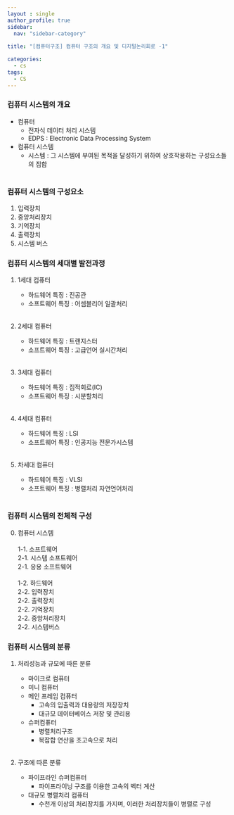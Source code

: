 ```yaml
---
layout : single
author_profile: true
sidebar: 
  nav: "sidebar-category"
  
title: "[컴퓨터구조] 컴퓨터 구조의 개요 및 디지털논리회로 -1"

categories:
  - cs
tags:
  - CS
---
```


### 컴퓨터 시스템의 개요

- 컴퓨터<br>
	- 전자식 데이터 처리 시스템<br>
	- EDPS : Electronic Data Processing System<br>
- 컴퓨터 시스템<br>
	- 시스템 : 그 시스템에 부여된 목적을 달성하기 위하여 상호작용하는 구성요소들의 집합<br><br>

### 컴퓨터 시스템의 구성요소

1. 입력장치<br>
2. 중앙처리장치<br>
3. 기억장치<br>
4. 출력장치<br>
5. 시스템 버스<br>

### 컴퓨터 시스템의 세대별 발전과정

1. 1세대 컴퓨터<br>
	- 하드웨어 특징 : 진공관<br>
	- 소프트웨어 특징 : 어셈블리어 일괄처리 <br><br>

2. 2세대 컴퓨터<br>
	- 하드웨어 특징 : 트랜지스터<br>
	- 소프트웨어 특징 : 고급언어 실시간처리<br><br>

3. 3세대 컴퓨터<br>
	- 하드웨어 특징 : 집적회로(IC)<br>
	- 소프트웨어 특징 : 시분할처리<br><br>

4. 4세대 컴퓨터<br>
	- 하드웨어 특징 : LSI<br>
	- 소프트웨어 특징 : 인공지능 전문가시스템<br><br>

5. 차세대 컴퓨터<br>
	- 하드웨어 특징 : VLSI<br>
	- 소프트웨어 특징 : 병렬처리 자연언어처리<br><br>

### 컴퓨터 시스템의 전체적 구성

0. 컴퓨터 시스템<br><br>
	1-1. 소프트웨어<br>
		2-1. 시스템 소프트웨어<br>
		2-1. 응용 소프트웨어<br><br>
	1-2. 하드웨어<br>
		2-2. 입력장치<br>
		2-2. 출력장치<br>
		2-2. 기억장치<br>
		2-2. 중앙처리장치<br>
		2-2. 시스템버스<br>

### 컴퓨터 시스템의 분류

1. 처리성능과 규모에 따른 분류<br>
	- 마이크로 컴퓨터<br>
	- 미니 컴퓨터<br>
	- 메인 프레임 컴퓨터<br>
		- 고속의 입출력과 대용량의 저장장치<br>
		- 대규모 데이터베이스 저장 및 관리용<br>
	- 슈퍼컴퓨터<br>
		- 병렬처리구조<br>
		- 복잡합 연산을 초고속으로 처리<br><br>

2. 구조에 따른 분류<br>
	- 파이프라인 슈퍼컴퓨터<br>
		- 파이프라이닝 구조를 이용한 고속의 벡터 계산<br>
	- 대규모 병렬처리 컴퓨터<br>
		- 수천개 이상의 처리장치를 가지며, 이러한 처리장치들이 병렬로 구성<br><br> 
